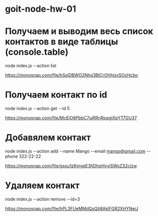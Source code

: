 # goit-node-hw-01

# Получаем и выводим весь список контактов в виде таблицы (console.table)

node index.js --action list

https://monosnap.com/file/hSsIDBWO2Nhq3BICrOHhisxSOzHcbo

# Получаем контакт по id

node index.js --action get --id 5

https://monosnap.com/file/McEiO8PbbC7uiRRnRpagiXqYT7GU37

# Добавялем контакт

node index.js --action add --name Mango --email mango@gmail.com --phone
322-22-22

https://monosnap.com/file/gssu1zKmgeE3hDhpHyyiSWoZ32cizw

# Удаляем контакт

node index.js --action remove --id=3

https://monosnap.com/file/hPL3FUeMMdQsQti8AklFGR2XHYNeiJ
